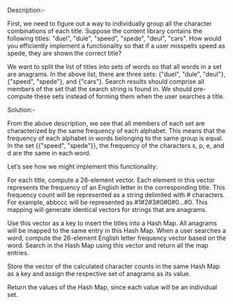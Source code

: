 Description:-

First, we need to figure out a way to individually group all the character combinations of each title. Suppose the content library contains the following titles: "duel", "dule", "speed", "spede", "deul", "cars". How would you efficiently implement a functionality so that if a user misspells speed as spede, they are shown the correct title?

We want to split the list of titles into sets of words so that all words in a set are anagrams. In the above list, there are three sets: {"duel", "dule", "deul"}, {"speed", "spede"}, and {"cars"}. Search results should comprise all members of the set that the search string is found in. We should pre-compute these sets instead of forming them when the user searches a title.



Solution:-

From the above description, we see that all members of each set are characterized by the same frequency of each alphabet. This means that the frequency of each alphabet in words belonging to the same group is equal. In the set {{"speed", "spede"}}, the frequency of the characters s, p, e, and d are the same in each word.

Let’s see how we might implement this functionality:

For each title, compute a 26-element vector. Each element in this vector represents the frequency of an English letter in the corresponding title. This frequency count will be represented as a string delimited with # characters. For example, abbccc will be represented as #1#2#3#0#0#0...#0. This mapping will generate identical vectors for strings that are anagrams.

Use this vector as a key to insert the titles into a Hash Map. All anagrams will be mapped to the same entry in this Hash Map. When a user searches a word, compute the 26-element English letter frequency vector based on the word. Search in the Hash Map using this vector and return all the map entries.

Store the vector of the calculated character counts in the same Hash Map as a key and assign the respective set of anagrams as its value.

Return the values of the Hash Map, since each value will be an individual set.
